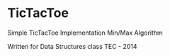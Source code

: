 TicTacToe
=========

Simple TicTacToe Implementation Min/Max Algorithm

Written for Data Structures class TEC - 2014
